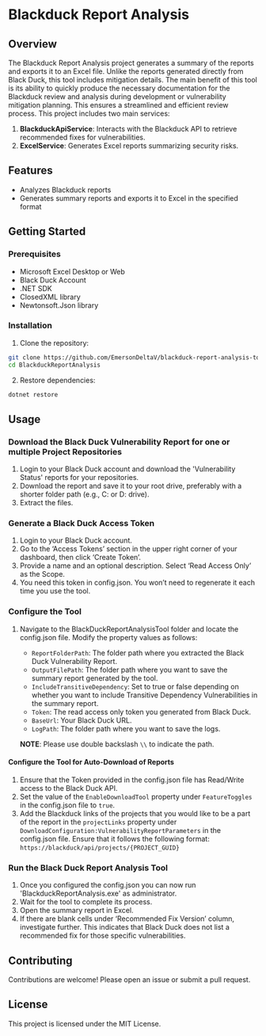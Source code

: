 # Blackduck Report Analysis

## Overview

The Blackduck Report Analysis project generates a summary of the reports and exports it to an Excel file. Unlike the reports generated directly from Black Duck, this tool includes mitigation details. The main benefit of this tool is its ability to quickly produce the necessary documentation for the Blackduck review and analysis during development or vulnerability mitigation planning. This ensures a streamlined and efficient review process. This project includes two main services:

1. **BlackduckApiService**: Interacts with the Blackduck API to retrieve recommended fixes for vulnerabilities.
2. **ExcelService**: Generates Excel reports summarizing security risks.

## Features

- Analyzes Blackduck reports
- Generates summary reports and exports it to Excel in the specified format

## Getting Started

### Prerequisites

- Microsoft Excel Desktop or Web
- Black Duck Account
- .NET SDK
- ClosedXML library
- Newtonsoft.Json library

### Installation

1. Clone the repository:
```sh
git clone https://github.com/EmersonDeltaV/blackduck-report-analysis-tool.git
cd BlackduckReportAnalysis
```
2. Restore dependencies:
```sh
dotnet restore
```

## Usage

### Download the Black Duck Vulnerability Report for one or multiple Project Repositories

1. Login to your Black Duck account and download the 'Vulnerability Status' reports for your repositories.
2. Download the report and save it to your root drive, preferably with a shorter folder path (e.g., C: or D: drive).
3. Extract the files.

### Generate a Black Duck Access Token

1. Login to your Black Duck account.
2. Go to the ‘Access Tokens’ section in the upper right corner of your dashboard, then click ‘Create Token’.
3. Provide a name and an optional description. Select ‘Read Access Only’ as the Scope.
4. You need this token in config.json. You won’t need to regenerate it each time you use the tool.

### Configure the Tool

1. Navigate to the BlackDuckReportAnalysisTool folder and locate the config.json file. Modify the property values as follows:
    - `ReportFolderPath`: The folder path where you extracted the Black Duck Vulnerability Report.
    - `OutputFilePath`: The folder path where you want to save the summary report generated by the tool.
    - `IncludeTransitiveDependency`: Set to true or false depending on whether you want to include Transitive Dependency Vulnerabilities in the summary report.
    - `Token`: The read access only token you generated from Black Duck.
    - `BaseUrl`: Your Black Duck URL.
    - `LogPath`: The folder path where you want to save the logs.

    **NOTE**: Please use double backslash `\\` to indicate the path.

#### Configure the Tool for Auto-Download of Reports

1. Ensure that the Token provided in the config.json file has Read/Write access to the Black Duck API.
2. Set the value of the `EnableDownloadTool` property under `FeatureToggles` in the config.json file to `true`.
3. Add the Blackduck links of the projects that you would like to be a part of the report in the `projectLinks` property under `DownloadConfiguration:VulnerabilityReportParameters` in the config.json file. Ensure that it follows the following format: `https://blackduck/api/projects/{PROJECT_GUID}`

### Run the Black Duck Report Analysis Tool

1. Once you configured the config.json you can now run 'BlackduckReportAnalysis.exe' as administrator.
2. Wait for the tool to complete its process.
3. Open the summary report in Excel.
4. If there are blank cells under ‘Recommended Fix Version’ column, investigate further. This indicates that Black Duck does not list a recommended fix for those specific vulnerabilities.

## Contributing

Contributions are welcome! Please open an issue or submit a pull request.

## License

This project is licensed under the MIT License.